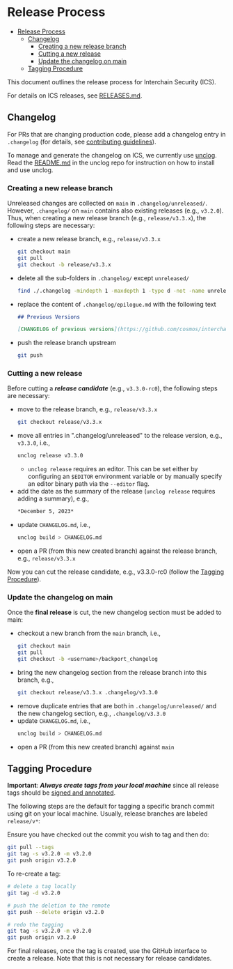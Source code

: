 # Release Process

- [Release Process](#release-process)
  - [Changelog](#changelog)
    - [Creating a new release branch](#creating-a-new-release-branch)
    - [Cutting a new release](#cutting-a-new-release)
    - [Update the changelog on main](#update-the-changelog-on-main)
  - [Tagging Procedure](#tagging-procedure)


This document outlines the release process for Interchain Security (ICS).

For details on ICS releases, see [RELEASES.md](./RELEASES.md).

## Changelog

For PRs that are changing production code, please add a changelog entry in `.changelog` (for details, see [contributing guidelines](./CONTRIBUTING.md#changelog)). 

To manage and generate the changelog on ICS, we currently use [unclog](https://github.com/informalsystems/unclog). 
Read the [README.md](https://github.com/informalsystems/unclog#readme) in the unclog repo for instruction on how to install and use unclog.

### Creating a new release branch 

Unreleased changes are collected on `main` in `.changelog/unreleased/`. 
However, `.changelog/` on `main` contains also existing releases (e.g., `v3.2.0`).
Thus, when creating a new release branch (e.g., `release/v3.3.x`), the following steps are necessary:

- create a new release branch, e.g., `release/v3.3.x`
    ```bash 
    git checkout main
    git pull 
    git checkout -b release/v3.3.x
    ```
- delete all the sub-folders in `.changelog/` except `unreleased/` 
    ```bash
    find ./.changelog -mindepth 1 -maxdepth 1 -type d -not -name unreleased | xargs rm -r
    ```
- replace the content of `.changelog/epilogue.md` with the following text
    ```md
    ## Previous Versions

    [CHANGELOG of previous versions](https://github.com/cosmos/interchain-security/blob/main/CHANGELOG.md)
    ```
- push the release branch upstream 
    ```bash 
    git push
    ```

### Cutting a new release

Before cutting a _**release candidate**_ (e.g., `v3.3.0-rc0`), the following steps are necessary:

- move to the release branch, e.g., `release/v3.3.x`
    ```bash 
    git checkout release/v3.3.x
    ```
- move all entries in ".changelog/unreleased" to the release version, e.g., `v3.3.0`, i.e.,
    ```bash
    unclog release v3.3.0
    ```
    - `unclog release` requires an editor. This can be set either by configuring 
    an `$EDITOR` environment variable or by manually specify an editor binary path 
    via the `--editor` flag.
- add the date as the summary of the release (`unclog release` requires adding a summary), e.g.,
    ```md
    *December 5, 2023*
    ```
- update `CHANGELOG.md`, i.e.,
    ```bash
    unclog build > CHANGELOG.md
    ```
- open a PR (from this new created branch) against the release branch, e.g., `release/v3.3.x`

Now you can cut the release candidate, e.g., v3.3.0-rc0 (follow the [Tagging Procedure](#tagging-procedure)).

### Update the changelog on main

Once the **final release** is cut, the new changelog section must be added to main:

- checkout a new branch from the `main` branch, i.e.,
    ```bash
    git checkout main
    git pull 
    git checkout -b <username>/backport_changelog
    ```
- bring the new changelog section from the release branch into this branch, e.g.,
    ```bash
    git checkout release/v3.3.x .changelog/v3.3.0
    ```
- remove duplicate entries that are both in `.changelog/unreleased/` and the new changelog section, e.g., `.changelog/v3.3.0`
- update `CHANGELOG.md`, i.e.,
    ```bash
    unclog build > CHANGELOG.md
    ```
- open a PR (from this new created branch) against `main`

## Tagging Procedure

**Important**: _**Always create tags from your local machine**_ since all release 
tags should be [signed and annotated](https://docs.github.com/en/authentication/managing-commit-signature-verification/signing-commits).

The following steps are the default for tagging a specific branch commit using git 
on your local machine. Usually, release branches are labeled `release/v*`:

Ensure you have checked out the commit you wish to tag and then do:
```bash
git pull --tags
git tag -s v3.2.0 -m v3.2.0
git push origin v3.2.0
```

To re-create a tag:
```bash
# delete a tag locally
git tag -d v3.2.0

# push the deletion to the remote
git push --delete origin v3.2.0

# redo the tagging
git tag -s v3.2.0 -m v3.2.0
git push origin v3.2.0
```

For final releases, once the tag is created, use the GitHub interface to create a release. 
Note that this is not necessary for release candidates.  